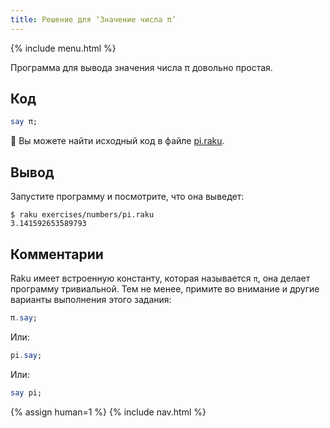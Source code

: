 ```yaml
---
title: Решение для ‘Значение числа π’
---
```


{% include menu.html %}

Программа для вывода значения числа π довольно простая.

## Код

```raku
say π;
```

🦋 Вы можете найти исходный код в файле [pi.raku](https://github.com/ash/raku-course/blob/master/exercises/numbers/pi.raku).

## Вывод

Запустите программу и посмотрите, что она выведет:

```console
$ raku exercises/numbers/pi.raku
3.141592653589793
```

## Комментарии

Raku имеет встроенную константу, которая называется `π`, она делает
программу тривиальной. Тем не менее, примите во внимание и другие варианты
выполнения этого задания:


```raku
π.say;
```

Или:

```raku
pi.say;
```

Или:

```raku
say pi;
```

{% assign human=1 %}
{% include nav.html %}
